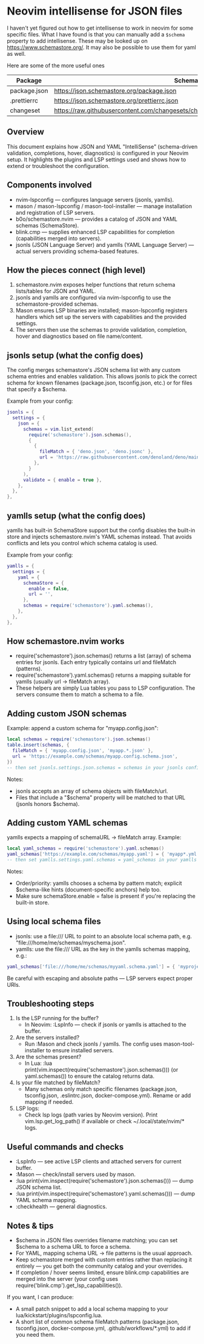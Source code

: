 # Neovim intellisense for JSON files

I haven't yet figured out how to get intellisense to work in neovim for some specific files. What I have found is that you can manually add a `$schema` property to add intellisense. These may be looked up on <https://www.schemastore.org/>. It may also be possible to use them for yaml as well.

Here are some of the more useful ones

| Package      | Schema url                                                                                 |
| ------------ | ------------------------------------------------------------------------------------------ |
| package.json | <https://json.schemastore.org/package.json>                                                |
| .prettierrc  | <https://json.schemastore.org/prettierrc.json>                                             |
| changeset    | <https://raw.githubusercontent.com/changesets/changesets/main/packages/config/schema.json> |

## Overview

This document explains how JSON and YAML "IntelliSense" (schema-driven validation, completions, hover, diagnostics) is configured in your Neovim setup. It highlights the plugins and LSP settings used and shows how to extend or troubleshoot the configuration.

## Components involved

- nvim-lspconfig — configures language servers (jsonls, yamlls).
- mason / mason-lspconfig / mason-tool-installer — manage installation and registration of LSP servers.
- b0o/schemastore.nvim — provides a catalog of JSON and YAML schemas (SchemaStore).
- blink.cmp — supplies enhanced LSP capabilities for completion (capabilities merged into servers).
- jsonls (JSON Language Server) and yamlls (YAML Language Server) — actual servers providing schema-based features.

## How the pieces connect (high level)

1. schemastore.nvim exposes helper functions that return schema lists/tables for JSON and YAML.
2. jsonls and yamlls are configured via nvim-lspconfig to use the schemastore-provided schemas.
3. Mason ensures LSP binaries are installed; mason-lspconfig registers handlers which set up the servers with capabilities and the provided settings.
4. The servers then use the schemas to provide validation, completion, hover and diagnostics based on file name/content.

## jsonls setup (what the config does)

The config merges schemastore's JSON schema list with any custom schema entries and enables validation. This allows jsonls to pick the correct schema for known filenames (package.json, tsconfig.json, etc.) or for files that specify a $schema.

Example from your config:

```lua
jsonls = {
  settings = {
    json = {
      schemas = vim.list_extend(
        require('schemastore').json.schemas(),
        {
          {
            fileMatch = { 'deno.json', 'deno.jsonc' },
            url = 'https://raw.githubusercontent.com/denoland/deno/main/cli/schemas/config-file.v1.json',
          },
        }
      ),
      validate = { enable = true },
    },
  },
},
```

## yamlls setup (what the config does)

yamlls has built-in SchemaStore support but the config disables the built-in store and injects schemastore.nvim's YAML schemas instead. That avoids conflicts and lets you control which schema catalog is used.

Example from your config:

```lua
yamlls = {
  settings = {
    yaml = {
      schemaStore = {
        enable = false,
        url = '',
      },
      schemas = require('schemastore').yaml.schemas(),
    },
  },
},
```

## How schemastore.nvim works

- require('schemastore').json.schemas() returns a list (array) of schema entries for jsonls. Each entry typically contains url and fileMatch (patterns).
- require('schemastore').yaml.schemas() returns a mapping suitable for yamlls (usually url → fileMatch array).
- These helpers are simply Lua tables you pass to LSP configuration. The servers consume them to match a schema to a file.

## Adding custom JSON schemas

Example: append a custom schema for "myapp.config.json":

```lua
local schemas = require('schemastore').json.schemas()
table.insert(schemas, {
  fileMatch = { 'myapp.config.json', 'myapp.*.json' },
  url = 'https://example.com/schemas/myapp.config.schema.json',
})
-- then set jsonls.settings.json.schemas = schemas in your jsonls config
```

Notes:

- jsonls accepts an array of schema objects with fileMatch/url.
- Files that include a "$schema" property will be matched to that URL (jsonls honors $schema).

## Adding custom YAML schemas

yamlls expects a mapping of schemaURL → fileMatch array. Example:

```lua
local yaml_schemas = require('schemastore').yaml.schemas()
yaml_schemas['https://example.com/schemas/myapp.yaml'] = { 'myapp*.yml', 'myapp.yaml' }
-- then set yamlls.settings.yaml.schemas = yaml_schemas in your yamlls config
```

Notes:

- Order/priority: yamlls chooses a schema by pattern match; explicit $schema-like hints (document-specific anchors) help too.
- Make sure schemaStore.enable = false is present if you're replacing the built-in store.

## Using local schema files

- jsonls: use a file:/// URL to point to an absolute local schema path, e.g. "file:///home/me/schemas/myschema.json".
- yamlls: use the file:/// URL as the key in the yamlls schemas mapping, e.g.:

```lua
yaml_schemas['file:///home/me/schemas/myyaml.schema.yaml'] = { 'myproject/*.yml' }
```

Be careful with escaping and absolute paths — LSP servers expect proper URIs.

## Troubleshooting steps

1. Is the LSP running for the buffer?
   - In Neovim: :LspInfo — check if jsonls or yamlls is attached to the buffer.
2. Are the servers installed?
   - Run :Mason and check jsonls / yamlls. The config uses mason-tool-installer to ensure installed servers.
3. Are the schemas present?
   - In Lua: :lua print(vim.inspect(require('schemastore').json.schemas())) (or yaml.schemas()) to ensure the catalog returns data.
4. Is your file matched by fileMatch?
   - Many schemas only match specific filenames (package.json, tsconfig.json, .eslintrc.json, docker-compose.yml). Rename or add mapping if needed.
5. LSP logs:
   - Check lsp logs (path varies by Neovim version). Print vim.lsp.get_log_path() if available or check ~/.local/state/nvim/\* logs.

## Useful commands and checks

- :LspInfo — see active LSP clients and attached servers for current buffer.
- :Mason — check/install servers used by mason.
- :lua print(vim.inspect(require('schemastore').json.schemas())) — dump JSON schema list.
- :lua print(vim.inspect(require('schemastore').yaml.schemas())) — dump YAML schema mapping.
- :checkhealth — general diagnostics.

## Notes & tips

- $schema in JSON files overrides filename matching; you can set $schema to a schema URL to force a schema.
- For YAML, mapping schema URL → file patterns is the usual approach.
- Keep schemastore merged with custom entries rather than replacing it entirely — you get both the community catalog and your overrides.
- If completion / hover seems limited, ensure blink.cmp capabilities are merged into the server (your config uses require('blink.cmp').get_lsp_capabilities()).

If you want, I can produce:

- A small patch snippet to add a local schema mapping to your lua/kickstart/plugins/lspconfig.lua.
- A short list of common schema fileMatch patterns (package.json, tsconfig.json, docker-compose.yml, .github/workflows/\*.yml) to add if you need them.
